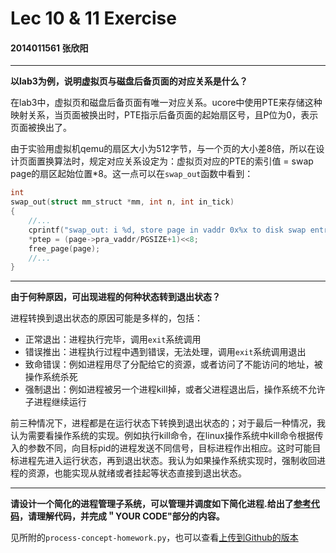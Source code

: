 # Lec 10 & 11 Exercise
#### 2014011561 张欣阳
---

**以lab3为例，说明虚拟页与磁盘后备页面的对应关系是什么？**

在lab3中，虚拟页和磁盘后备页面有唯一对应关系。ucore中使用PTE来存储这种映射关系，当页面被换出时，PTE指示后备页面的起始扇区号，且P位为0，表示页面被换出了。

由于实验用虚拟机qemu的扇区大小为512字节，与一个页的大小差8倍，所以在设计页面置换算法时，规定对应关系设定为：虚拟页对应的PTE的索引值 = swap page的扇区起始位置*8。这一点可以在`swap_out`函数中看到：

```c
int
swap_out(struct mm_struct *mm, int n, int in_tick)
{
    //...
    cprintf("swap_out: i %d, store page in vaddr 0x%x to disk swap entry %d\n", i, v, page->pra_vaddr/PGSIZE+1);
    *ptep = (page->pra_vaddr/PGSIZE+1)<<8;
    free_page(page);
    //...
}
```

---
**由于何种原因，可出现进程的何种状态转到退出状态？**

进程转换到退出状态的原因可能是多样的，包括：

* 正常退出：进程执行完毕，调用`exit`系统调用
* 错误推出：进程执行过程中遇到错误，无法处理，调用`exit`系统调用退出
* 致命错误：例如进程用尽了分配给它的资源，或者访问了不能访问的地址，被操作系统杀死
* 强制退出：例如进程被另一个进程kill掉，或者父进程退出后，操作系统不允许子进程继续运行

前三种情况下，进程都是在运行状态下转换到退出状态的；对于最后一种情况，我认为需要看操作系统的实现。例如执行kill命令，在linux操作系统中kill命令根据传入的参数不同，向目标pid的进程发送不同信号，目标进程作出相应。这时可能目标进程先进入运行状态，再到退出状态。我认为如果操作系统实现时，强制收回进程的资源，也能实现从就绪或者挂起等状态直接到退出状态。

---
**请设计一个简化的进程管理子系统，可以管理并调度如下简化进程.给出了[参考代码](https://github.com/chyyuu/ucore_lab/blob/master/related_info/lab4/process-concept-homework.py)，请理解代码，并完成＂YOUR CODE"部分的内容。**

见所附的`process-concept-homework.py`，也可以查看[上传到Github的版本](https://gist.github.com/t103z/d6e03333d0524ad23401303eded25079)
